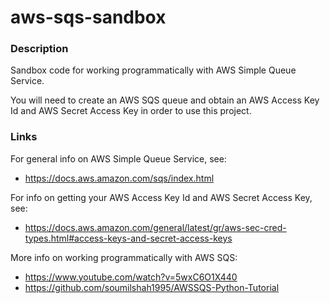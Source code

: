 # aws-sqs-sandbox

### Description

Sandbox code for working programmatically with AWS Simple Queue Service.

You will need to create an AWS SQS queue and obtain an AWS Access Key Id and AWS Secret Access Key in order to use this project. 

### Links

For general info on AWS Simple Queue Service, see:
- https://docs.aws.amazon.com/sqs/index.html

For info on getting your AWS Access Key Id and AWS Secret Access Key, see:
- https://docs.aws.amazon.com/general/latest/gr/aws-sec-cred-types.html#access-keys-and-secret-access-keys

More info on working programmatically with AWS SQS:
- https://www.youtube.com/watch?v=5wxC6O1X440
- https://github.com/soumilshah1995/AWSSQS-Python-Tutorial